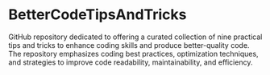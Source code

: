 # BetterCodeTipsAndTricks

GitHub repository dedicated to offering a curated collection of nine practical tips and tricks to enhance coding skills and produce better-quality code. The repository emphasizes coding best practices, optimization techniques, and strategies to improve code readability, maintainability, and efficiency.

